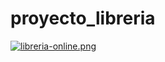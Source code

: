 # proyecto_libreria

[![libreria-online.png](https://i.postimg.cc/vT1zcFTG/libreria-online.png)](https://postimg.cc/kRm8pHWH)

